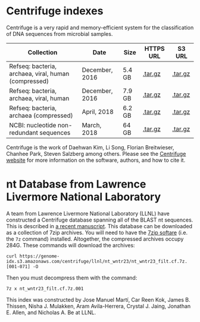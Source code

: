 # Centrifuge indexes

Centrifuge is a very rapid and memory-efficient system for the classification of DNA sequences from microbial samples.

<div class="datatable-begin"></div>

Collection                                           | Date            | Size    | HTTPS URL                        | S3 URL
---------------------------------------------------- | --------------- | ------- | -------------------------------- | -------
Refseq: bacteria, archaea, viral, human (compressed) |  December, 2016 | 5.4 GB  | [.tar.gz][cent_bavm_comp]        | [.tar.gz][cent_bavm_comp_s3]
Refseq: bacteria, archaea, viral, human              |  December, 2016 | 7.9 GB  | [.tar.gz][cent_bavm]             | [.tar.gz][cent_bavm_s3]
Refseq: bacteria, archaea (compressed)               |  April, 2018    | 6.2 GB  | [.tar.gz][cent_ba_comp]          | [.tar.gz][cent_ba_comp_s3]
NCBI: nucleotide non-redundant sequences             |  March, 2018    | 64 GB   | [.tar.gz][cent_nt]               | [.tar.gz][cent_nt_s3]

<div class="datatable-end"></div>

Centrifuge is the work of Daehwan Kim, Li Song, Florian Breitwieser, Chanhee Park, Steven Salzberg among others.
Please see the [Centrifuge website](https://ccb.jhu.edu/software/centrifuge/) for more information on the software, authors, and how to cite it.

# nt Database from Lawrence Livermore National Laboratory

A team from Lawrence Livermore National Laboratory (LLNL) have constructed a Centrifuge database spanning all of the BLAST nt sequences.  This is described in [a recent manuscript](https://doi.org/10.1101/2024.06.12.598617).  This database can be downloaded as a collection of 7zip archives.  You will need to have the [7zip softare](https://7-zip.org/download.html) (i.e. the `7z` command) installed.  Altogether, the compressed archives occupy 284G.  These commands will download the archives:

```
curl https://genome-idx.s3.amazonaws.com/centrifuge/llnl/nt_wntr23/nt_wntr23_filt.cf.7z.[001-071] -O
```

Then you must decompress them with the command:

```
7z x nt_wntr23_filt.cf.7z.001
```

This index was constructed by Jose Manuel Martí, Car Reen Kok, James B. Thissen, Nisha J. Mulakken, Aram Avila-Herrera, Crystal J. Jaing, Jonathan E. Allen, and Nicholas A. Be at LLNL.

[cent_bavm_comp]: https://genome-idx.s3.amazonaws.com/centrifuge/p_compressed%2Bh%2Bv.tar.gz
[cent_bavm_comp_s3]: s3://genome-idx/centrifuge/p_compressed%2Bh%2Bv.tar.gz

[cent_bavm]: https://genome-idx.s3.amazonaws.com/centrifuge/p%2Bh%2Bv.tar.gz
[cent_bavm_s3]: s3://genome-idx/centrifuge/p%2Bh%2Bv.tar.gz

[cent_ba_comp]: https://genome-idx.s3.amazonaws.com/centrifuge/p_compressed_2018_4_15.tar.gz
[cent_ba_comp_s3]: s3://genome-idx/centrifuge/p_compressed_2018_4_15.tar.gz

[cent_nt]: https://genome-idx.s3.amazonaws.com/centrifuge/nt_2018_3_3.tar.gz
[cent_nt_s3]: s3://genome-idx/centrifuge/nt_2018_3_3.tar.gz
